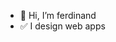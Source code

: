 - 👋 Hi, I’m ferdinand
- ✅ I design web apps

<!---
ferdinandalexander/ferdinandalexander is a ✨ special ✨ repository because its `README.md` (this file) appears on your GitHub profile.
You can click the Preview link to take a look at your changes.
--->
